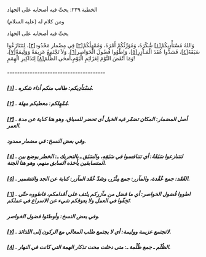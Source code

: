   الخطبة  ٢٣٩: يحثّ فيه أصحابه على الجهاد	

ومن كلام له (عليه السلام)

يحثّ فيه أصحابه على الجهاد

وَاللهُ مُسْتأْدِيكُمْ[[١\]](https://arabic.balaghah.net/node/747#_ftn1) شُكْرَهُ، وَمُوَرِّثُكُمْ أَمْرَهُ، وَمُمْهِلُكُمْ[[٢\]](https://arabic.balaghah.net/node/747#_ftn2) فِي مِضْمار مَحْدُود[[٣\]](https://arabic.balaghah.net/node/747#_ftn3)، لِتَتَنَازَعُوا سَبَقَهُ[[٤\]](https://arabic.balaghah.net/node/747#_ftn4)، فَشدُّوا عُقَدَ الْمَـآزِرِ[[٥\]](https://arabic.balaghah.net/node/747#_ftn5)، وَاطْوُوا فُضُولَ الْخَوَاصِر[[٦\]](https://arabic.balaghah.net/node/747#_ftn6)، وَلاَ تَجْتَمِعُ عَزِيمَةٌ وَوَلِيمَةٌ[[٧\]](https://arabic.balaghah.net/node/747#_ftn7)، وَمَا أَنْقَضَ النَّوْمَ لِعَزَائِمِ الْيَوْمِ،أَمحَى الظُّلَمَ[[٨\]](https://arabic.balaghah.net/node/747#_ftn8) لِتَذَاكِيرِ الْهِمَمِ!

##### ---------------------------------------

##### [[١\]](https://arabic.balaghah.net/node/747#_ftnref1) . مُسْتأدِيكم: طالب منكم أداء شكره.

##### [[٢\]](https://arabic.balaghah.net/node/747#_ftnref2) . مُمْهِلكم: معطيكم مهلة.

##### [[٣\]](https://arabic.balaghah.net/node/747#_ftnref3) . أصل المضمار: المكان تضمّر فيه الخيل أى تحضر للسباق، وهو هنا كناية عن مدة العمر.

##### وفي بعض النسخ: في مضمار ممدود.

##### [[٤\]](https://arabic.balaghah.net/node/747#_ftnref4) . لتتنازعوا سَبَقَهُ: أي تتنافسوا في سَبَقِهِ، والسَبَق ـ بالتحريك ـ:  الخطر يوضع بين المتسابقين يأخذه السابق منهم، وهو هنا الجنة.

##### [[٥\]](https://arabic.balaghah.net/node/747#_ftnref5) . العُقَد: جمع عُقْدة، والمآزر: جمع مِثْزَر، وشدّ عُقَد المآزر: كناية عن الجد والتشمير.

##### [[٦\]](https://arabic.balaghah.net/node/747#_ftnref6) . اطووا فُضول الخواصر: أي ما فضل من مآزركم يلتف على أقدامكم، فاطووه حتّى تَخِفّوا في العمل ولا يعوقكم شيء عن الاسراع في عملكم.

##### وفي بعض النسخ: وأوطئوا فضول الخواصر.

##### [[٧\]](https://arabic.balaghah.net/node/747#_ftnref7) . لاتجتمع عزيمة ووليمة: أي لا يجتمع طلب المعالي مع الركون إلى اللذائذ.

##### [[٨\]](https://arabic.balaghah.net/node/747#_ftnref8) . الظُلَم ـ جمع ظُلْمة ـ: متى دخلت محت تذكار الهمة التي كانت في النهار. 

